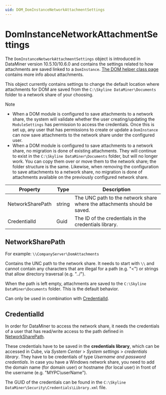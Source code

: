 ```yaml
---
uid: DOM_DomInstanceNetworkAttachmentSettings
---
```


# DomInstanceNetworkAttachmentSettings

The `DomInstanceNetworkAttachmentSettings` object is introduced in DataMiner version 10.5.10/10.6.0<!-- RN 43114+43366 --> and contains the settings related to how attachments are saved linked to a `DomInstance`. [The DOM helper class page](xref:DomHelper_class#attachments) contains more info about attachments.

This object currently contains settings to change the default location where attachments for DOM are saved from the `C:\Skyline DataMiner\Documents` folder to a network share of your choosing.

> [!NOTE]
>
> - When a DOM module is configured to save attachments to a network share, the system will validate whether the user creating/updating the `ModuleSettings` has permission to access the credentials. Once this is set up, any user that has permissions to create or update a `DomInstance` can now save attachments to the network share under the configured user.
> - When a DOM module is configured to save attachments to a network share, no migration is done of existing attachments. They will continue to exist in the `C:\Skyline DataMiner\Documents` folder, but will no longer work. You can copy them over or move them to the network share; the folder structure is the same. Likewise, when removing the configuration to save attachments to a network share, no migration is done of attachments available on the previously configured network share.

|Property |Type   |Description |
|---------|-------|------------|
| NetworkSharePath | string | The UNC path to the network share where the attachments should be saved. |
| CredentialId | Guid | The ID of the credentials in the credentials library. |

## NetworkSharePath

For example: `\\CompanyServer\DomAttachments`

Contains the UNC path to the network share. It needs to start with `\\` and cannot contain any characters that are illegal for a path (e.g. "<") or strings that allow directory traversal (e.g. "../").

When the path is left empty, attachments are saved to the `C:\Skyline DataMiner\Documents` folder. This is the default behavior.

Can only be used in combination with [CredentialId](#credentialid).

## CredentialId

In order for DataMiner to access the network share, it needs the credentials of a user that has read/write access to the path defined in [NetworkSharePath](#networksharepath).

These credentials have to be saved in the **credentials library**, which can be accessed in Cube, via *System Center* > *System settings* > *credentials library*. They have to be credentials of type *Username and password credentials*. In case you have a Windows network share, you need to add the domain name (for domain user) or hostname (for local user) in front of the username (e.g. "MYPC\userName").

The GUID of the credentials can be found in the `C:\Skyline DataMiner\Security\Credentials\Library.xml` file.
